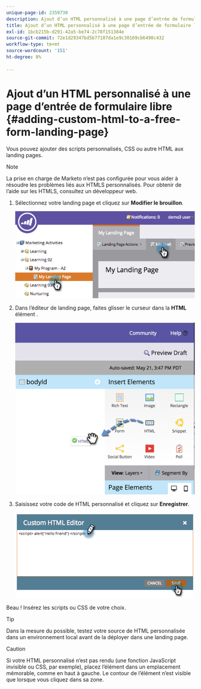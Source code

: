 ```yaml
---
unique-page-id: 2359730
description: Ajout d’un HTML personnalisé à une page d’entrée de formulaire libre - Documents Marketo - Documentation du produit
title: Ajout d’un HTML personnalisé à une page d’entrée de formulaire libre
exl-id: 1bcb215b-d291-42a5-be74-2c78f151384e
source-git-commit: 72e1d29347bd5b77107da1e9c30169cb6490c432
workflow-type: tm+mt
source-wordcount: '151'
ht-degree: 0%

---
```


# Ajout d’un HTML personnalisé à une page d’entrée de formulaire libre {#adding-custom-html-to-a-free-form-landing-page}

Vous pouvez ajouter des scripts personnalisés, CSS ou autre HTML aux landing pages.

>[!NOTE]
>
>La prise en charge de Marketo n’est pas configurée pour vous aider à résoudre les problèmes liés aux HTMLS personnalisés. Pour obtenir de l’aide sur les HTMLS, consultez un développeur web.

1. Sélectionnez votre landing page et cliquez sur **Modifier le brouillon**.

   ![](assets/image2014-9-17-12-3a2-3a15.png)

1. Dans l’éditeur de landing page, faites glisser le curseur dans la **HTML** élément .

   ![](assets/image2015-5-21-15-3a52-3a42.png)

1. Saisissez votre code de HTML personnalisé et cliquez sur **Enregistrer**.

   ![](assets/image2014-9-17-12-3a3-3a39.png)

Beau ! Insérez les scripts ou CSS de votre choix.

>[!TIP]
>
>Dans la mesure du possible, testez votre source de HTML personnalisée dans un environnement local avant de la déployer dans une landing page.

>[!CAUTION]
>
>Si votre HTML personnalisé n’est pas rendu (une fonction JavaScript invisible ou CSS, par exemple), placez l’élément dans un emplacement mémorable, comme en haut à gauche. Le contour de l’élément n’est visible que lorsque vous cliquez dans sa zone.
